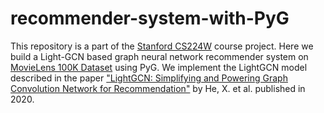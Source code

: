 # recommender-system-with-PyG
This repository is a part of the [Stanford CS224W](http://web.stanford.edu/class/cs224w/) course project. Here we build a Light-GCN based graph neural network recommender system on [MovieLens 100K Dataset](https://grouplens.org/datasets/movielens/100k/) using PyG. We implement the LightGCN model described in the paper ["LightGCN: Simplifying and Powering Graph Convolution Network for Recommendation"](https://arxiv.org/abs/2002.02126) by He, X. et al. published in 2020.
